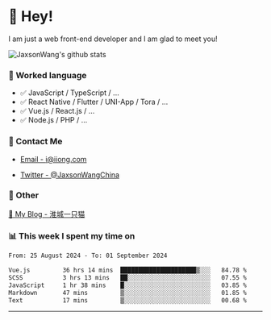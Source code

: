 # 👋 Hey!

I am just a web front-end developer and I am glad to meet you!

![JaxsonWang's github stats](https://github-readme-stats.vercel.app/api?username=JaxsonWang&&show_icons=true&&title_color=1abc9c&&icon_color=1abc9c)


### 📝 Worked language

- ✅ JavaScript / TypeScript / ...
- ✅ React Native / Flutter / UNI-App / Tora / ...
- ✅ Vue.js / React.js / ...
- ✅ Node.js / PHP / ...

### 📮 Contact Me

- [Email - i@iiong.com](mailto:i@iiong.com)

- [Twitter - @JaxsonWangChina](https://twitter.com/JaxsonWangChina)

### 🤪 Other

[📌 My Blog - 淮城一只猫](https://iiong.com)

### 📊 This week I spent my time on

<!--START_SECTION:waka-->

```txt
From: 25 August 2024 - To: 01 September 2024

Vue.js         36 hrs 14 mins  █████████████████████▒░░░   84.78 %
SCSS           3 hrs 13 mins   ██░░░░░░░░░░░░░░░░░░░░░░░   07.55 %
JavaScript     1 hr 38 mins    █░░░░░░░░░░░░░░░░░░░░░░░░   03.85 %
Markdown       47 mins         ▒░░░░░░░░░░░░░░░░░░░░░░░░   01.85 %
Text           17 mins         ▒░░░░░░░░░░░░░░░░░░░░░░░░   00.68 %
```

<!--END_SECTION:waka-->

---
